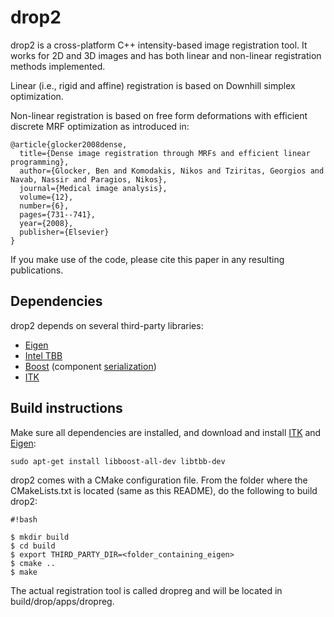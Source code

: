 # drop2

drop2 is a cross-platform C++ intensity-based image registration tool. It works for 2D and 3D images and has both linear and non-linear registration methods implemented.

Linear (i.e., rigid and affine) registration is based on Downhill simplex optimization.

Non-linear registration is based on free form deformations with efficient discrete MRF optimization as introduced in:

```
@article{glocker2008dense,
  title={Dense image registration through MRFs and efficient linear programming},
  author={Glocker, Ben and Komodakis, Nikos and Tziritas, Georgios and Navab, Nassir and Paragios, Nikos},
  journal={Medical image analysis},
  volume={12},
  number={6},
  pages={731--741},
  year={2008},
  publisher={Elsevier}
}
```

If you make use of the code, please cite this paper in any resulting publications.

## Dependencies ##

drop2 depends on several third-party libraries:

* [Eigen](eigen.tuxfamily.org)
* [Intel TBB](https://www.threadingbuildingblocks.org/)
* [Boost](http://www.boost.org/) (component [serialization](http://www.boost.org/doc/libs/1_57_0/libs/serialization/doc/index.html))
* [ITK](http://itk.org)

## Build instructions ##

Make sure all dependencies are installed, and download and install [ITK](http://itk.org) and [Eigen](http://eigen.tuxfamily.org):

```
sudo apt-get install libboost-all-dev libtbb-dev
```

drop2 comes with a CMake configuration file. From the folder where the CMakeLists.txt is located (same as this README), do the following to build drop2:

```
#!bash

$ mkdir build
$ cd build
$ export THIRD_PARTY_DIR=<folder_containing_eigen>
$ cmake ..
$ make

```

The actual registration tool is called dropreg and will be located in build/drop/apps/dropreg.